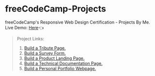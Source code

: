 # freeCodeCamp-Projects
freeCodeCamp's Responsive Web Design Certification - Projects By Me. <br />
Live Demo: [Here](https://amtanny.github.io/FCC-projects/)👈 <br />  
> Project Links:
> 1. [Build a Tribute Page.](https://amtanny.github.io/FCC-projects/project-1/index.html) 
> 2. [Build a Survey Form.](https://amtanny.github.io/FCC-projects/project-2/index.html)
> 3. [Build a Product Landing Page.](https://amtanny.github.io/FCC-projects/project-3/index.html)
> 4. [Build a Technical Documentation Page.](https://amtanny.github.io/FCC-projects/project-4/index.html)
> 5. [Build a Personal Portfolio Webpage.](https://amtanny.github.io/FCC-projects/project-5/index.html)
